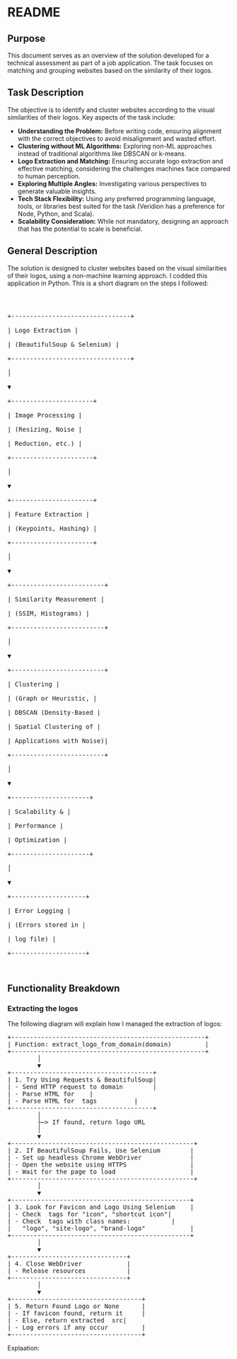 # README

## Purpose
This document serves as an overview of the solution developed for a technical assessment as part of a job application. The task focuses on matching and grouping websites based on the similarity of their logos.

## Task Description
The objective is to identify and cluster websites according to the visual similarities of their logos. Key aspects of the task include:

- **Understanding the Problem:** Before writing code, ensuring alignment with the correct objectives to avoid misalignment and wasted effort.
- **Clustering without ML Algorithms:** Exploring non-ML approaches instead of traditional algorithms like DBSCAN or k-means.
- **Logo Extraction and Matching:** Ensuring accurate logo extraction and effective matching, considering the challenges machines face compared to human perception.
- **Exploring Multiple Angles:** Investigating various perspectives to generate valuable insights.
- **Tech Stack Flexibility:** Using any preferred programming language, tools, or libraries best suited for the task (Veridion has a preference for Node, Python, and Scala).
- **Scalability Consideration:** While not mandatory, designing an approach that has the potential to scale is beneficial.

## General Description
The solution is designed to cluster websites based on the visual similarities of their logos, using a non-machine learning approach. I codded this application in Python. This is a short diagram on the steps I followed: <pre>

+--------------------------------+  
|  Logo Extraction               |  
|  (BeautifulSoup & Selenium)    |  
+--------------------------------+  
        │  
        ▼  
+----------------------+  
|  Image Processing    |  
| (Resizing, Noise     |  
|  Reduction, etc.)    |  
+----------------------+  
        │  
        ▼  
+----------------------+  
|  Feature Extraction  |  
| (Keypoints, Hashing) |  
+----------------------+  
        │  
        ▼  
+-------------------------+  
|  Similarity Measurement |  
| (SSIM, Histograms)      |  
+-------------------------+  
        │  
        ▼  
+-------------------------+  
|   Clustering            |  
| (Graph or Heuristic,    |  
| DBSCAN (Density-Based   |  
| Spatial Clustering of   |  
| Applications with Noise)|  
+-------------------------+  
        │  
        ▼  
+---------------------+  
| Scalability &       |  
| Performance         |  
| Optimization        |  
+---------------------+  
        │  
        ▼  
+--------------------+  
|  Error Logging     |  
| (Errors stored in  |  
|   log file)        |  
+--------------------+  
</pre>
## Functionality Breakdown

### Extracting the logos

The following diagram will explain how I managed the extraction of logos:
<pre>
+----------------------------------------------------+  
| Function: extract_logo_from_domain(domain)         |  
+----------------------------------------------------+  
        │  
        ▼  
+--------------------------------------+  
| 1. Try Using Requests & BeautifulSoup|  
| - Send HTTP request to domain        |  
| - Parse HTML for <link rel="icon">   |  
| - Parse HTML for <img> tags          |  
+--------------------------------------+  
        │  
        ├─> If found, return logo URL  
        │  
        ▼  
+-------------------------------------------------+   
| 2. If BeautifulSoup Fails, Use Selenium        |  
| - Set up headless Chrome WebDriver             |  
| - Open the website using HTTPS                 |  
| - Wait for the page to load                    |  
+-------------------------------------------------+  
        │  
        ▼  
+------------------------------------------------+  
| 3. Look for Favicon and Logo Using Selenium    |  
| - Check <link> tags for "icon", "shortcut icon"|  
| - Check <img> tags with class names:           |  
|   "logo", "site-logo", "brand-logo"            |  
+------------------------------------------------+  
        │  
        ▼  
+-------------------------------+  
| 4. Close WebDriver            |  
| - Release resources           |  
+-------------------------------+  
        │  
        ▼  
+-----------------------------------+  
| 5. Return Found Logo or None      |  
| - If favicon found, return it     |  
| - Else, return extracted <img> src|  
| - Log errors if any occur         |  
+-----------------------------------+  
</pre>

Explaation:






